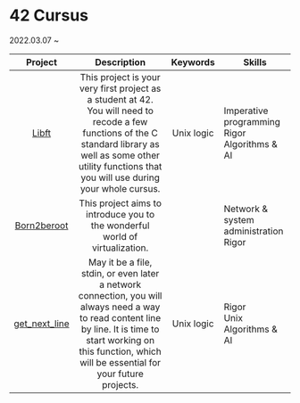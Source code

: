 # 42 Cursus

2022.03.07 ~

|                                Project                                |                                                                                                      Description                                                                                                      |  Keywords  | Skills                                               |
| :-------------------------------------------------------------------: | :-------------------------------------------------------------------------------------------------------------------------------------------------------------------------------------------------------------------: | :--------: | ---------------------------------------------------- |
|     [Libft](https://cdn.intra.42.fr/pdf/pdf/35902/en.subject.pdf)     |   This project is your very first project as a student at 42. You will need to recode a few functions of the C standard library as well as some other utility functions that you will use during your whole cursus.   | Unix logic | Imperative programming<br/>Rigor<br/>Algorithms & AI |
|  [Born2beroot](https://cdn.intra.42.fr/pdf/pdf/49383/en.subject.pdf)  |                                                                     This project aims to introduce you to the wonderful world of virtualization.                                                                      |            | Network & system administration<br/>Rigor            |
| [get_next_line](https://cdn.intra.42.fr/pdf/pdf/49374/en.subject.pdf) | May it be a file, stdin, or even later a network connection, you will always need a way to read content line by line. It is time to start working on this function, which will be essential for your future projects. | Unix logic | Rigor<br/>Unix<br/>Algorithms & AI                   |
